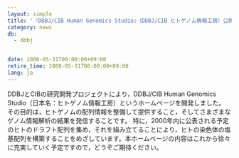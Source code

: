 ```yaml
---
layout: simple
title: '『DDBJ/CIB Human Genomics Studio』（DDBJ/CIB ヒトゲノム情報工房）公開　'
category: news
db:
  - ddbj


date: 2000-05-31T00:00:00+09:00
retire_time: 2000-05-31T00:00:00+09:00
lang: ja
---
```


DDBJとCIBの研究開発プロジェクトにより，DDBJ/CIB Human Genomics Studio（日本名：ヒトゲノム情報工房）というホームページを開発しました。 その目的は，ヒトゲノムの配列情報を整備して提供すること，そしてさまざまなゲノム情報解析の結果を発信することです。 特に，2000年内に公表される予定のヒトのドラフト配列を集め，それを組み立てることにより，ヒトの染色体の塩基配列を構築することをめざしています。本ホームページの内容はこれから徐々に充実していく予定ですので，どうぞご期待ください。
